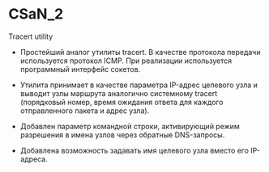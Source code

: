 # CSaN_2
Tracert utility
+ Простейший аналог утилиты tracert. В качестве протокола передачи используется протокол ICMP. При реализации используется программный интерфейс сокетов.

+ Утилита принимает в качестве параметра IP-адрес целевого узла и выводит узлы маршрута аналогично системному tracert (порядковый номер, время ожидания ответа для каждого отправленного пакета и адрес узла).

+ Добавлен параметр командной строки, активирующий режим разрешения в имена узлов через обратные DNS-запросы.

+ Добавлена возможность задавать имя целевого узла вместо его IP-адреса.
